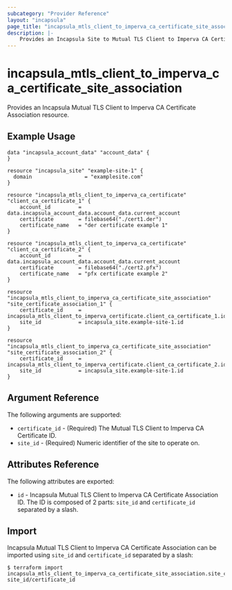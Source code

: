 ```yaml
---
subcategory: "Provider Reference"
layout: "incapsula"
page_title: "incapsula_mtls_client_to_imperva_ca_certificate_site_association"
description: |-
    Provides an Incapsula Site to Mutual TLS Client to Imperva CA Certificate Association resource.
---
```


# incapsula_mtls_client_to_imperva_ca_certificate_site_association

Provides an Incapsula Mutual TLS Client to Imperva CA Certificate Association resource.

## Example Usage

```hcl
data "incapsula_account_data" "account_data" {
}

resource "incapsula_site" "example-site-1" {
  domain                 = "examplesite.com"
}

resource "incapsula_mtls_client_to_imperva_ca_certificate" "client_ca_certificate_1" {
    account_id         = data.incapsula_account_data.account_data.current_account
    certificate        = filebase64("./cert1.der")
    certificate_name   = "der certificate example 1"
}

resource "incapsula_mtls_client_to_imperva_ca_certificate" "client_ca_certificate_2" {
    account_id         = data.incapsula_account_data.account_data.current_account
    certificate        = filebase64("./cert2.pfx")
    certificate_name   = "pfx certificate example 2"
}

resource "incapsula_mtls_client_to_imperva_ca_certificate_site_association" "site_certificate_association_1" {
    certificate_id     = incapsula_mtls_client_to_imperva_certificate.client_ca_certificate_1.id
    site_id            = incapsula_site.example-site-1.id
}

resource "incapsula_mtls_client_to_imperva_ca_certificate_site_association" "site_certificate_association_2" {
    certificate_id     = incapsula_mtls_client_to_imperva_certificate.client_ca_certificate_2.id
    site_id            = incapsula_site.example-site-1.id
}
```

## Argument Reference

The following arguments are supported:

* `certificate_id` - (Required) The Mutual TLS Client to Imperva CA Certificate ID.
* `site_id` - (Required) Numeric identifier of the site to operate on.

## Attributes Reference

The following attributes are exported:

* `id` - Incapsula Mutual TLS Client to Imperva CA Certificate Association ID. The ID is composed of 2 parts: `site_id` and `certificate_id` separated by a slash.

## Import

Incapsula Mutual TLS Client to Imperva CA Certificate Association can be imported using `site_id` and `certificate_id` separated by a slash:

```
$ terraform import incapsula_mtls_client_to_imperva_ca_certificate_site_association.site_certificate_association_1 site_id/certificate_id
```

